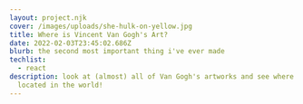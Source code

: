 ```yaml
---
layout: project.njk
cover: /images/uploads/she-hulk-on-yellow.jpg
title: Where is Vincent Van Gogh's Art?
date: 2022-02-03T23:45:02.686Z
blurb: the second most important thing i've ever made
techlist:
  - react
description: look at (almost) all of Van Gogh's artworks and see where they're
  located in the world!
---
```

